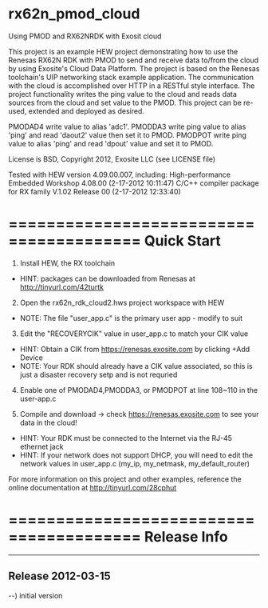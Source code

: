 rx62n_pmod_cloud
================

Using PMOD and RX62NRDK with Exosit cloud


This project is an example HEW project demonstrating how to use the Renesas
RX62N RDK with PMOD to send and receive data to/from the cloud by using 
Exosite's Cloud Data Platform.  The project is based on the Renesas toolchain's 
UIP networking stack example application.  The communication with the cloud is 
accomplished over HTTP in a RESTful style interface.  The project functionality 
writes the ping value to the cloud and reads data sources from the cloud and 
set value to the PMOD.  This project can be re-used, extended and deployed as desired.

PMODAD4 write value to alias 'adc1'.
PMODDA3 write ping value to alias 'ping' and read 'daout2' value then set it to PMOD.
PMODPOT write ping value to alias 'ping' and read 'dpout' value and set it to PMOD.

License is BSD, Copyright 2012, Exosite LLC (see LICENSE file)

Tested with HEW version 4.09.00.007, including:
High-performance Embedded Workshop 4.08.00	(2-17-2012 10:11:47)
C/C++ compiler package for RX family V.1.02 Release 00	(2-17-2012 12:33:40)

========================================
Quick Start
========================================
1) Install HEW, the RX toolchain 
* HINT: packages can be downloaded from Renesas at http://tinyurl.com/42turtk

2) Open the rx62n_rdk_cloud2.hws project workspace with HEW
* NOTE: The file "user_app.c" is the primary user app - modify to suit

3) Edit the "RECOVERYCIK" value in user_app.c to match your CIK value
* HINT: Obtain a CIK from https://renesas.exosite.com by clicking +Add Device
* NOTE: Your RDK should already have a CIK value associated, so this is just
        a disaster recovery setp and is not requried

4) Enable one of PMODAD4,PMODDA3, or PMODPOT at line 108~110 in the user-app.c

5) Compile and download -> check https://renesas.exosite.com to see your data
in the cloud!
* HINT: Your RDK must be connected to the Internet via the RJ-45 ethernet jack
* HINT: If your network does not support DHCP, you will need to edit the network
values in user_app.c (my_ip, my_netmask, my_default_router)

For more information on this project and other examples, reference the online 
documentation at http://tinyurl.com/28cphut

========================================
Release Info
========================================
----------------------------------------
Release 2012-03-15
----------------------------------------
--) initial version<br>

